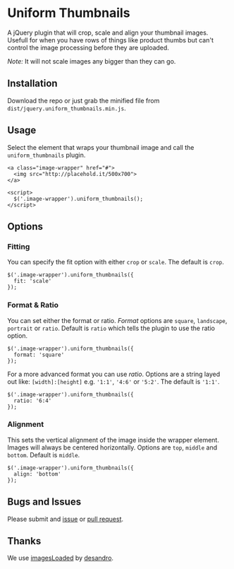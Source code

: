 # Uniform Thumbnails

A jQuery plugin that will crop, scale and align your thumbnail images. Usefull for when you have rows of things like product thumbs but can't control the image processing before they are uploaded.

*Note:* It will not scale images any bigger than they can go.

## Installation

Download the repo or just grab the minified file from `dist/jquery.uniform_thumbnails.min.js`.

## Usage

Select the element that wraps your thumbnail image and call the `uniform_thumbnails` plugin.

    <a class="image-wrapper" href="#">
      <img src="http://placehold.it/500x700">
    </a>
    
    <script>
      $('.image-wrapper').uniform_thumbnails();
    </script>
    
## Options

### Fitting

You can specify the fit option with either `crop` or `scale`. The default is `crop`.

    $('.image-wrapper').uniform_thumbnails({
      fit: 'scale'
    });
    
### Format & Ratio

You can set either the format or ratio.
*Format* options are `square`, `landscape`, `portrait` or `ratio`. Default is `ratio` which tells the plugin to use the ratio option.

    $('.image-wrapper').uniform_thumbnails({
      format: 'square'
    });

For a more advanced format you can use *ratio*. Options are a string layed out like: `[width]:[height]` e.g. `'1:1'`, `'4:6'` or `'5:2'`. The default is `'1:1'`.

    $('.image-wrapper').uniform_thumbnails({
      ratio: '6:4'
    });
    
### Alignment

This sets the vertical alignment of the image inside the wrapper element. Images will always be centered horizontally.
Options are `top`, `middle` and `bottom`. Default is `middle`.

    $('.image-wrapper').uniform_thumbnails({
      align: 'bottom'
    });
    
## Bugs and Issues

Please submit and [issue](https://github.com/luciddesign/uniform-thumbnails/issues) or [pull request](https://github.com/luciddesign/uniform-thumbnails/pulls).

## Thanks

We use [imagesLoaded](https://github.com/desandro/imagesloaded) by [desandro](https://github.com/desandro).